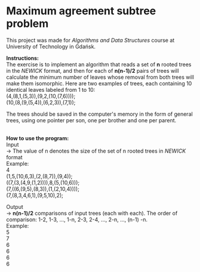 # Maximum agreement subtree problem
This project was made for _Algorithms and Data Structures_ course at University of Technology in Gdańsk.

**Instructions:**<br />
The exercise is to implement an algorithm that reads a set of **n** rooted trees in the _NEWICK_ format, and then for each of **n(n-1)/2** pairs of trees will calculate the minimum number of leaves whose removal from both trees will make them isomorphic. Here are two examples of trees, each containing 10 identical leaves labeled from 1 to 10:<br />
(4,(8,1,(5,3)),(9,2,(10,(7,6))));<br />
(10,(8,(9,(5,4)),(6,2,3)),(7,1));<br />

The trees should be saved in the computer's memory in the form of general trees, using one pointer per son, one per brother and one per parent.<br /><br />

**How to use the program:**<br />
Input<br />
-> The value of n denotes the size of the set of n rooted trees in _NEWICK_ format<br />
Example:<br />
4<br />
(1,5,(10,6,3),(2,(8,7)),(9,4));<br />
((7,(3,(4,9,(1,2)))),8,(5,(10,6)));<br />
(7,((6,(9,5),(8,3)),(1,(2,10,4))));<br />
(7,(8,3,4,6,1),(9,5,10),2);<br />

Output<br />
-> **n(n-1)/2** comparisons of input trees (each with each). The order of comparison: 1-2, 1-3, ..., 1-n, 2-3, 2-4, ..., 2-n, ..., (n-1) -n.<br />
Example:<br />
5<br />
7<br />
6<br />
6<br />
6<br />
6<br />
